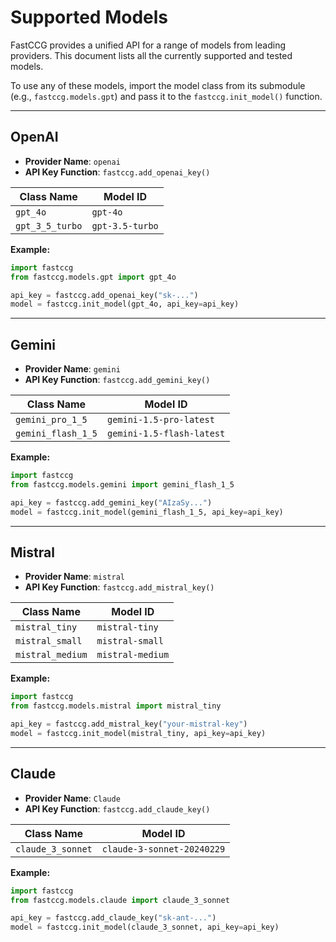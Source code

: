 # Supported Models

FastCCG provides a unified API for a range of models from leading providers. This document lists all the currently supported and tested models.

To use any of these models, import the model class from its submodule (e.g., `fastccg.models.gpt`) and pass it to the `fastccg.init_model()` function.

---

## OpenAI

-   **Provider Name**: `openai`
-   **API Key Function**: `fastccg.add_openai_key()`

| Class Name      | Model ID          |
| --------------- | ----------------- |
| `gpt_4o`        | `gpt-4o`          |
| `gpt_3_5_turbo` | `gpt-3.5-turbo`   |

**Example:**
```python
import fastccg
from fastccg.models.gpt import gpt_4o

api_key = fastccg.add_openai_key("sk-...")
model = fastccg.init_model(gpt_4o, api_key=api_key)
```

---

## Gemini

-   **Provider Name**: `gemini`
-   **API Key Function**: `fastccg.add_gemini_key()`

| Class Name          | Model ID                   |
| ------------------- | -------------------------- |
| `gemini_pro_1_5`    | `gemini-1.5-pro-latest`    |
| `gemini_flash_1_5`  | `gemini-1.5-flash-latest`  |

**Example:**
```python
import fastccg
from fastccg.models.gemini import gemini_flash_1_5

api_key = fastccg.add_gemini_key("AIzaSy...")
model = fastccg.init_model(gemini_flash_1_5, api_key=api_key)
```

---

## Mistral

-   **Provider Name**: `mistral`
-   **API Key Function**: `fastccg.add_mistral_key()`

| Class Name         | Model ID           |
| ------------------ | ------------------ |
| `mistral_tiny`     | `mistral-tiny`     |
| `mistral_small`    | `mistral-small`    |
| `mistral_medium`   | `mistral-medium`   |

**Example:**
```python
import fastccg
from fastccg.models.mistral import mistral_tiny

api_key = fastccg.add_mistral_key("your-mistral-key")
model = fastccg.init_model(mistral_tiny, api_key=api_key)
```

---

## Claude

-   **Provider Name**: `Claude`
-   **API Key Function**: `fastccg.add_claude_key()`

| Class Name         | Model ID                    |
| ------------------ | --------------------------- |
| `claude_3_sonnet`  | `claude-3-sonnet-20240229`  |

**Example:**
```python
import fastccg
from fastccg.models.claude import claude_3_sonnet

api_key = fastccg.add_claude_key("sk-ant-...")
model = fastccg.init_model(claude_3_sonnet, api_key=api_key)
```
